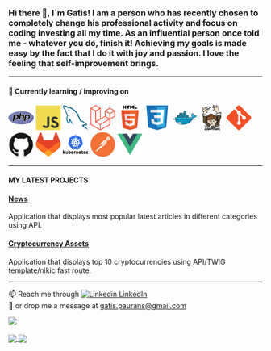 ### Hi there 👋, I`m Gatis! I am a person who has recently chosen to completely change his professional activity and focus on coding investing all my time. As an influential person once told me - whatever you do, finish it! Achieving my goals is made easy by the fact that I do it with joy and passion. I love the feeling that self-improvement brings.

---
#### 📖 Currently learning / improving on

<img src="https://github.com/devicons/devicon/blob/master/icons/php/php-original.svg" alt="PHP Logo" width="50" height="50"/> </img>
<img src="https://github.com/devicons/devicon/blob/master/icons/javascript/javascript-original.svg" alt="Javascript Logo" width="50" height="50"/> </img>
<img src="https://github.com/devicons/devicon/blob/master/icons/mysql/mysql-original.svg" alt="mysql Logo" width="50" height="50"/> </img>
<img src="https://github.com/devicons/devicon/blob/master/icons/laravel/laravel-original.svg" alt="laravel Logo" width="50" height="50"/> </img>
<img src="https://github.com/devicons/devicon/blob/master/icons/html5/html5-original-wordmark.svg" alt="html Logo" width="50" height="50"/> </img>
<img src="https://github.com/devicons/devicon/blob/master/icons/css3/css3-original.svg" alt="CSS Logo" width="50" height="50"/> </img>
<img src="https://github.com/devicons/devicon/blob/master/icons/docker/docker-original.svg" alt="Docker Logo" width="50" height="50"/> </img>
<img src="https://github.com/devicons/devicon/blob/master/icons/composer/composer-original.svg" alt="Composer Logo" width="50" height="50"/> </img>
<img src="https://github.com/devicons/devicon/blob/master/icons/git/git-original.svg" alt="Git Logo" width="50" height="50"/> </img>
<img src="https://github.com/devicons/devicon/blob/master/icons/github/github-original.svg" alt="Github Logo" width="50" height="50"/> </img>
<img src="https://github.com/devicons/devicon/blob/master/icons/gitlab/gitlab-original.svg" alt="Gitlab Logo" width="50" height="50"/> </img>
<img src="https://github.com/devicons/devicon/blob/master/icons/kubernetes/kubernetes-original-wordmark.svg" alt="Kubernetes Logo" width="50" height="50"/> </img>
<img src="https://github.com/devicons/devicon/blob/master/icons/postman/postman-original.svg" alt="Postman Logo" width="50" height="50"/> </img>
<img src="https://github.com/devicons/devicon/blob/master/icons/vuejs/vuejs-original.svg" alt="Vuejs Logo" width="50" height="50"/> </img>

---
#### MY LATEST PROJECTS

<h4><a href="https://github.com/Gatis84/News" target="_blank" rel="noreferrer">News</a></h4>
<p>Application that displays most popular latest articles in different categories using API.</p>

<h4><a href="https://github.com/Gatis84/Crypto-API/settings" target="_blank" rel="noreferrer">Cryptocurrency Assets</a></h4>
<p>Application that displays top 10 cryptocurrencies  using API/TWIG template/nikic fast route.</p>

---



📫  Reach me through [![Linkedin](https://i.stack.imgur.com/gVE0j.png) LinkedIn](https://www.linkedin.com/in/gatispaurans/)\
📮  or drop me a message at <gatis.paurans@gmail.com>

![](https://hit.yhype.me/github/profile?user_id=16293217)

<a href="https://github.com/anuraghazra/github-readme-stats">
  <img height=200 align="center" src="https://github-readme-stats.vercel.app/api?username=Gatis84" />
</a>
<a href="https://github.com/anuraghazra/convoychat">
  <img height=200 align="center" src="https://github-readme-stats.vercel.app/api/top-langs?username=Gatis84&layout=compact&langs_count=10&card_width=320" />
</a>

